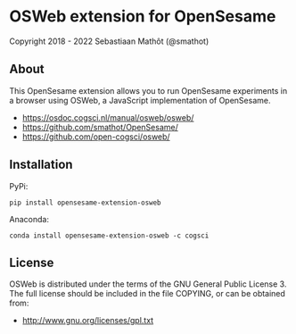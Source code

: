 # OSWeb extension for OpenSesame

Copyright 2018 - 2022 Sebastiaan Mathôt (@smathot)


## About

This OpenSesame extension allows you to run OpenSesame experiments in a browser using OSWeb, a JavaScript implementation of OpenSesame.

- <https://osdoc.cogsci.nl/manual/osweb/osweb/>
- <https://github.com/smathot/OpenSesame/>
- <https://github.com/open-cogsci/osweb/>


## Installation

PyPi:

```
pip install opensesame-extension-osweb
```

Anaconda:

```
conda install opensesame-extension-osweb -c cogsci
```


## License

OSWeb is distributed under the terms of the GNU General Public License 3. The full license should be included in the file COPYING, or can be obtained from:

- <http://www.gnu.org/licenses/gpl.txt>
